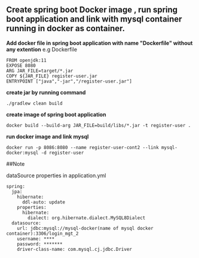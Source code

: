 ## Create spring boot Docker image , run spring boot application and link with mysql container running in docker as container.


**Add docker file in spring boot application with name "Dockerfile" without any extention**
e.g Dockerfile
```
FROM openjdk:11
EXPOSE 8080
ARG JAR_FILE=target/*.jar
COPY ${JAR_FILE} register-user.jar
ENTRYPOINT ["java","-jar","/register-user.jar"]
```

**create jar by running command**
```
./gradlew clean build
```
**create image of spring boot application**
```
docker build --build-arg JAR_FILE=build/libs/*.jar -t register-user .
```
**run docker image and link mysql**
```
docker run -p 8086:8080 --name register-user-cont2 --link mysql-docker:mysql -d register-user
```

##Note

dataSource properties in application.yml
```
spring:
  jpa:
    hibernate:
      ddl-auto: update
    properties:
      hibernate:
        dialect: org.hibernate.dialect.MySQL8Dialect
  datasource:
    url: jdbc:mysql://mysql-docker(name of mysql docker container):3306/login_mgt_2
    username: ****
    password: *******
    driver-class-name: com.mysql.cj.jdbc.Driver
```
